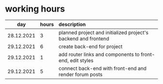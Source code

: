 # working hours

| day | hours | description  |
| :----:|:-----| :-----|
| 28.12.2021 | 3   | planned project and initialized project's backend and frontend |
| 29.12.2021 | 6   | create back-end for project |
| 29.12.2021 | 1   | add router links and components to front-end, edit styles |
| 29.12.2021 | 5   | connect back-end with front-end and render forum posts |